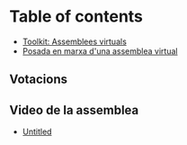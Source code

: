 # Table of contents

* [Toolkit: Assemblees virtuals](README.md)
* [Posada en marxa d'una assemblea virtual](posada-en-marxa.md)

## Votacions

## Video de la assemblea

* [Untitled](video-de-la-assemblea/untitled.md)

